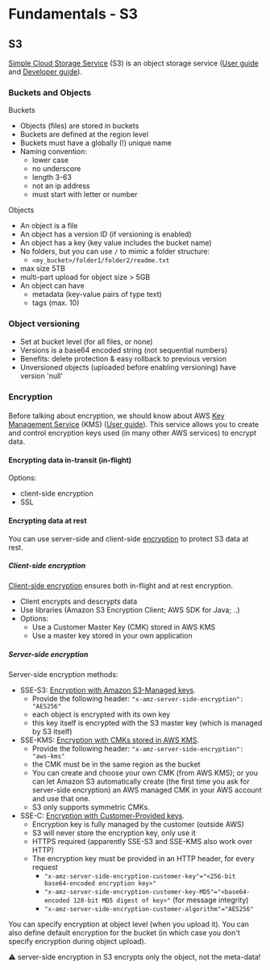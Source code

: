 # Fundamentals - S3

## S3

[Simple Cloud Storage Service](https://aws.amazon.com/s3/) (S3) is an object storage service ([User guide](https://docs.aws.amazon.com/s3/) and [Developer guide](https://docs.aws.amazon.com/AmazonS3/latest/dev/Welcome.html)).

### Buckets and Objects

Buckets
* Objects (files) are stored in buckets
* Buckets are defined at the region level
* Buckets must have a globally (!) unique name 
* Naming convention:
  * lower case
  * no underscore
  * length 3-63
  * not an ip address
  * must start with letter or number

Objects
* An object is a file
* An object has a version ID (if versioning is enabled)
* An object has a key (key value includes the bucket name)
* No folders, but you can use `/` to mimic a folder structure:
  * `<my_bucket>/folder1/folder2/readme.txt`
* max size 5TB
* multi-part upload for object size > 5GB
* An object can have
  * metadata (key-value pairs of type text)
  * tags (max. 10)

### Object versioning
* Set at bucket level (for all files, or none)
* Versions is a base64 encoded string (not sequential numbers)
* Benefits: delete protection & easy rollback to previous version
* Unversioned objects (uploaded before enabling versioning) have version 'null'

### Encryption

####

Before talking about encryption, we should know about AWS [Key Management Service](https://aws.amazon.com/kms/) (KMS) ([User guide](https://docs.aws.amazon.com/kms/)). This service allows you to create and control encryption keys used (in many other AWS services) to encrypt data.

#### Encrypting data in-transit (in-flight)

Options:
* client-side encryption
* SSL

#### Encrypting data at rest

You can use server-side and client-side [encryption](https://docs.aws.amazon.com/AmazonS3/latest/dev/UsingEncryption.html) to protect S3 data at rest.

##### Client-side encryption

[Client-side encryption](https://docs.aws.amazon.com/AmazonS3/latest/dev/UsingClientSideEncryption.html) ensures both in-flight and at rest encryption.
* Client encrypts and descrypts data
* Use libraries (Amazon S3 Encryption Client; AWS SDK for Java; ..)
* Options: 
  * Use a Customer Master Key (CMK) stored in AWS KMS
  * Use a master key stored in your own application

##### Server-side encryption
Server-side encryption methods:
* SSE-S3: [Encryption with Amazon S3-Managed keys](https://docs.aws.amazon.com/AmazonS3/latest/dev/UsingServerSideEncryption.html).
  * Provide the following header: `"x-amz-server-side-encryption": "AES256"`
  * each object is encrypted with its own key
  * this key itself is encrypted with the S3 master key (which is managed by S3 itself)
* SSE-KMS: [Encryption with CMKs stored in AWS KMS](https://docs.aws.amazon.com/AmazonS3/latest/dev/UsingKMSEncryption.html).
  * Provide the following header: `"x-amz-server-side-encryption": "aws-kms"`
  * the CMK must be in the same region as the bucket
  * You can create and choose your own CMK (from AWS KMS); or you can let Amazon S3 automatically create (the first time you ask for server-side encryption) an AWS managed CMK in your AWS account and use that one.
  * S3 only supports symmetric CMKs.
* SSE-C: [Encryption with Customer-Provided keys](https://docs.aws.amazon.com/AmazonS3/latest/dev/ServerSideEncryptionCustomerKeys.html).
  * Encryption key is fully managed by the customer (outside AWS)
  * S3 will never store the encryption key, only use it
  * HTTPS required (apparently SSE-S3 and SSE-KMS also work over HTTP)
  * The encryption key must be provided in an HTTP header, for every request
    * `"x-amz-server-side​-encryption​-customer-key"="<256-bit base64-encoded encryption key>"`
    * `"x-amz-server-side​-encryption​-customer-key-MD5"="<base64-encoded 128-bit MD5 digest of key>"` (for message integrity)
    * `"x-amz-server-side​-encryption​-customer-algorithm"="AES256"`

You can specify encryption at object level (when you upload it).
You can also define default encryption for the bucket (in which case you don't specify encryption during object upload).

:warning: server-side encryption in S3 encrypts only the object, not the meta-data!




